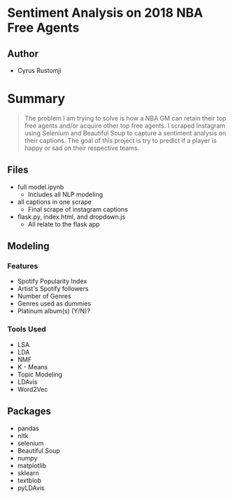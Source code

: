 # Sentiment Analysis on 2018 NBA Free Agents

## Author

* Cyrus Rustomji

# Summary

> The problem I am trying to solve is how a NBA GM can retain their top free agents and/or acquire other top free agents. I scraped Instagram using Selenium and Beautiful Soup to capture a sentiment analysis on their captions. The goal of this project is try to predict if a player is happy or sad on their respective teams.

## Files

* full model.ipynb
	* Includes all NLP modeling
* all captions in one scrape
	* Final scrape of instagram captions
* flask.py, index.html, and dropdown.js
	* All relate to the flask app

## Modeling

### Features

* Spotify Popularity Index
* Artist's Spotify followers
* Number of Genres
* Genres used as dummies
* Platinum album(s) (Y/N)?

### Tools Used

* LSA
* LDA
* NMF
* K - Means
* Topic Modeling
* LDAvis
* Word2Vec

## Packages 

* pandas
* nltk
* selenium
* Beautiful Soup
* numpy
* matplotlib
* sklearn
* textblob
* pyLDAvis


